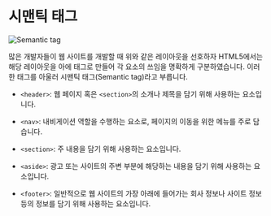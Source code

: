 # 시맨틱 태그

![Semantic tag](https://user-images.githubusercontent.com/57892556/146439658-3257e954-bb35-4162-ad16-0bb40b67b6f8.jpg)

많은 개발자들이 웹 사이트를 개발할 때 위와 같은 레이아웃을 선호하자 HTML5에서는 해당 레이아웃을 아에 태그로 만들어 각 요소의 쓰임을 명확하게 구분하였습니다.
이러한 태그를 아울러 시맨틱 태그(Semantic tag)라고 부릅니다.

- `<header>`: 웹 페이지 혹은 `<section>`의 소개나 제목을 담기 위해 사용하는 요소입니다.

- `<nav>`: 내비게이션 역할을 수행하는 요소로, 페이지의 이동을 위한 메뉴를 주로 담습니다.

- `<section>`: 주 내용을 담기 위해 사용하는 요소입니다.

- `<aside>`: 광고 또는 사이트의 주변 부분에 해당하는 내용을 담기 위해 사용하는 요소입니다.

- `<footer>`: 일반적으로 웹 사이트의 가장 아래에 들어가는 회사 정보나 사이트 정보 등의 정보를 담기 위해 사용하는 요소입니다.
